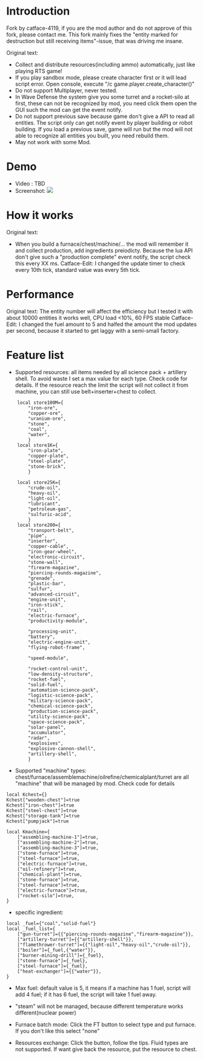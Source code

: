 # Introduction
Fork by catface-4119, if you are the mod author and do not approve of this fork, please contact me.
This fork mainly fixes the "entity marked for destruction but still receiving items"-issue, that was driving me insane.

Original text:
* Collect and distribute resources(including ammo) automatically, just like playing RTS game! 
* If you play sandbox mode, please create character first or it will lead script error. Open console, execute "/c game.player.create_character()"
* Do not support Multiplayer, never tested.
* In Wave Defense the system give you some turret and a rocket-silo at first, these can not be recognized by mod, you need click them open the GUI such the mod can get the event notify.
* Do not support previous save because game don't give a API to read all entities. The script only can get notify event by player building or robot building. If you load a previous save, game will run but the mod will not able to recognize all entities you built, you need rebuild them.
* May not work with some Mod.

# Demo
* Video : TBD
* Screenshot: ![](https://github.com/njikmf/Factorio_auto_resource/blob/master/Capture.PNG)

# How it works
Original text:
* When you build a furnace/chest/machine/... the mod will remember it and collect production, add ingredients preiodicty. Because the lua API don't give such a "production complete" event notify, the script check this every XX ms.
Catface-Edit:
I changed the update timer to check every 10th tick, standard value was every 5th tick.

# Performance
Original text: The entity number will affect the efficiency but I tested it with about 10000 entities it works well, CPU load <10%, 60 FPS stable
Catface-Edit: I changed the fuel amount to 5 and halfed the amount the mod updates per second, because it started to get laggy with a semi-small factory.

# Feature list
* Supported resources: all items needed by all science pack + artillery shell. To avoid waste I set a max value for each type. Check code for details. If the resource reach the limit the script will not collect it from machine, you can still use belt+inserter+chest to collect.
```
	local store100M={
		"iron-ore",
		"copper-ore",
		"uranium-ore",
		"stone",
		"coal",
		"water",
		}
	local store1K={
		"iron-plate",
		"copper-plate",
		"steel-plate",
		"stone-brick",
		}
	
	local store25K={
		"crude-oil",
		"heavy-oil",
		"light-oil",
		"lubricant",
		"petroleum-gas",
		"sulfuric-acid",
		}
	local store200={
		"transport-belt",
		"pipe",
		"inserter",
		"copper-cable",
		"iron-gear-wheel",
		"electronic-circuit",
		"stone-wall",
		"firearm-magazine",
		"piercing-rounds-magazine",
		"grenade",
		"plastic-bar",
		"sulfur",
		"advanced-circuit",
		"engine-unit",
		"iron-stick",
		"rail",
		"electric-furnace",
		"productivity-module",
		
		"processing-unit",
		"battery",
		"electric-engine-unit",
		"flying-robot-frame",
		
		"speed-module",
		
		"rocket-control-unit",
		"low-density-structure",
		"rocket-fuel",
		"solid-fuel",
		"automation-science-pack",
		"logistic-science-pack",
		"military-science-pack",
		"chemical-science-pack",
		"production-science-pack",
		"utility-science-pack",
		"space-science-pack",
		"solar-panel",
		"accumulator",
		"radar",
		"explosives",
		"explosive-cannon-shell",
		"artillery-shell",
		}
```

* Supported "machine" types:  chest/furnace/assemblemachine/oilrefine/chemicalplant/turret are all "machine" that will be managed by mod. Check code for details
```
local Kchest={}
Kchest["wooden-chest"]=true
Kchest["iron-chest"]=true
Kchest["steel-chest"]=true
Kchest["storage-tank"]=true
Kchest["pumpjack"]=true

local Kmachine={
	["assembling-machine-1"]=true,
	["assembling-machine-2"]=true,
	["assembling-machine-3"]=true,
	["stone-furnace"]=true,
	["steel-furnace"]=true,
	["electric-furnace"]=true,
	["oil-refinery"]=true,
	["chemical-plant"]=true,
	["stone-furnace"]=true,
	["steel-furnace"]=true,
	["electric-furnace"]=true,
	["rocket-silo"]=true,
}

```

* specific ingredient:
```
local _fuel={"coal","solid-fuel"}
local _fuel_list={
	["gun-turret"]={{"piercing-rounds-magazine","firearm-magazine"}},
	["artillery-turret"]={{"artillery-shell"}},
	["flamethrower-turret"]={{"light-oil","heavy-oil","crude-oil"}},
	["boiler"]={_fuel,{"water"}},
	["burner-mining-drill"]={_fuel},
	["stone-furnace"]={_fuel},
	["steel-furnace"]={_fuel},
	["heat-exchanger"]={{"water"}},
}
```

* Max fuel: default value is 5, it means if a machine has 1 fuel, script will add 4 fuel; if it has 6 fuel, the script will take 1 fuel away.

* "steam" will not be managed, because different temperature works different(nuclear power)

* Furnace batch mode: Click the FT button to select type and put furnace. If you don't like this select "none"

* Resources exchange: Click the button, follow the tips. Fluid types are not supported. If want give back the resource, put the resource to chest.
